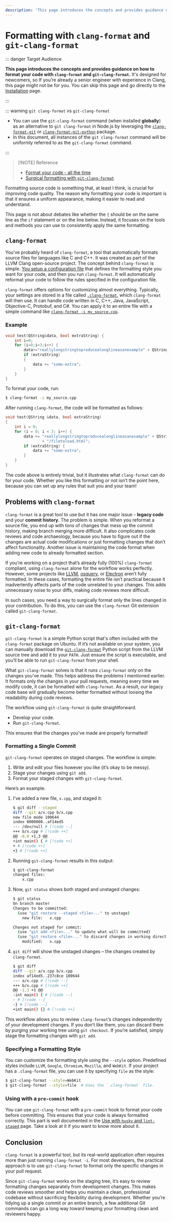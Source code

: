 ```yaml
---
description: 'This page introduces the concepts and provides guidance on how to format your code with `clang-format` and `git-clang-format`.'
---
```


# Formatting with `clang-format` and `git-clang-format`

::: danger Target Audience

**This page introduces the concepts and provides guidance on how to format your code with `clang-format` and `git-clang-format`.** It's designed for newcomers, so If you’re already a senior engineer with experience in Clang, this page might not be for you. You can skip this page and go directly to the [Installation](installation.md) page.

:::

::: warning `git clang-format` vs `git-clang-format`

- You can use the `git-clang-format` command (when installed **globally**) as an alternative to `git clang-format` in Node.js by leveraging the [`clang-format-git`](../apis/clang-format-git.md) or [`clang-format-git-python`](../apis/clang-format-git-python.md) package.
- In this document, all instances of the `git clang-format` command will be uniformly referred to as the `git-clang-format` command.

:::

> [!NOTE] Reference
>
> - [Format your code - all the time](https://ortogonal.github.io/cpp/git-clang-format/)
> - [Surgical formatting with `git-clang-format`](https://offlinemark.com/surgical-formatting-with-git-clang-format/)

Formatting source code is something that, at least I think, is crucial for improving code quality. The reason why formatting your code is important is that it ensures a uniform appearance, making it easier to read and understand.

This page is not about debates like whether the `{` should be on the same line as the `if` statement or on the line below. Instead, it focuses on the tools and methods you can use to consistently apply the same formatting.

## `clang-format`

You’ve probably heard of `clang-format`, a tool that automatically formats source files for languages like C and C++. It was created as part of the LLVM Clang open-source project. The concept behind `clang-format` is simple. [You setup a configuration file](/docs/get-started/configuration) that defines the formatting style you want for your code, and then you run `clang-format`. It will automatically reformat your code to follow the rules specified in the configuration file.

`clang-format` offers options for customizing almost everything. Typically, your settings are stored in a file called [`.clang-format`](/docs/get-started/configuration), which `clang-format` will then use. It can handle code written in C, C++, Java, JavaScript, Objective-C, Protobuf, and C#. You can apply it to an entire file with a simple command like [`clang-format -i my_source.cpp`](/docs/get-started/cli#frequently-used-commands).

### Example

```cpp [my_source.cpp]
void test(QString&data, bool extraString) {
    int i=0;
    for (i=0;i<3;i++) {
        data+="reallylongstringtoproducealonglineasanexample" + QString::number(i * 1000) + "/filetoload.html";
        if (extraString)
        {
            data += "some-extra";
        }
    }
}
```

To format your code, run:

```sh
$ clang-format -i my_source.cpp
```

After running `clang-format`, the code will be formatted as follows:

```cpp [my_source.cpp]
void test(QString &data, bool extraString)
{
    int i = 0;
    for (i = 0; i < 3; i++) {
        data += "reallylongstringtoproducealonglineasanexample" + QString::number(i * 1000)
                + "/filetoload.html";
        if (extraString) {
            data += "some-extra";
        }
    }
}
```

The code above is entirely trivial, but it illustrates what `clang-format` can do for your code. Whether you like this formatting or not isn’t the point here, because you can set up any rules that suit you and your team!

## Problems with `clang-format`

`clang-format` is a great tool to use but it has one major issue - **legacy code** and your **commit history**. The problem is simple. When you reformat a source file, you end up with tons of changes that mess up the commit history, making branch merging more difficult. It also complicates code reviews and code archaeology, because you have to figure out if the changes are actual code modifications or just formatting changes that don’t affect functionality. Another issue is maintaining the code format when adding new code to already formatted section.

If you’re working on a project that’s already fully (100%) `clang-format` compliant, using `clang-format` alone for the workflow works perfectly. However, some projects like [LLVM](https://github.com/llvm/llvm-project), [osquery](https://github.com/osquery/osquery), or [Electron](https://github.com/electron/electron) aren’t fully formatted. In these cases, formatting the entire file isn’t practical because it inadvertently affects parts of the code unrelated to your changes. This adds unnecessary noise to your diffs, making code reviews more difficult.

In such cases, you need a way to surgically format only the lines changed in your contribution. To do this, you can use the `clang-format` Git extension called `git-clang-format`.

## `git-clang-format`

`git-clang-format` is a simple Python script that's often included with the `clang-format` package on Ubuntu. If it’s not available on your system, you can manually download the [`git-clang-format`](https://github.com/llvm/llvm-project/blob/main/clang/tools/clang-format/git-clang-format) Python script from the LLVM source tree and add it to your `PATH`. Just ensure the script is executable, and you’ll be able to run `git-clang-format` from your shell.

What `git-clang-format` solves is that it runs `clang-format` only on the changes you've made. This helps address the problems I mentioned earlier. It formats only the changes in your pull requests, meaning every time we modify code, it can be formatted with `clang-format`. As a result, our legacy code base will gradually become better formatted without loosing the readability during code reviews.

The workflow using `git-clang-format` is quite straightforward.

- Develop your code.
- Run `git-clang-format`.

This ensures that the changes you've made are properly formatted!

### Formatting a Single Commit

`git-clang-format` operates on staged changes. The workflow is simple:

1. Write and edit your files however you like (it’s okay to be messy).
1. Stage your changes using `git add`.
1. Format your staged changes with `git-clang-format`.

Here’s an example:

1. I’ve added a new file, `x.cpp`, and staged it:

    ```sh
    $ git diff --staged
    diff --git a/x.cpp b/x.cpp
    new file mode 100644
    index 0000000..af14ed5
    --- /dev/null # [!code --]
    +++ b/x.cpp # [!code ++]
    @@ -0,0 +1,3 @@
    +int main() { # [!code ++]
    + # [!code ++]
    +} # [!code ++]
    ```

1. Running `git-clang-format` results in this output:

    ```sh
    $ git-clang-format
    changed files:
        x.cpp
    ```

1. Now, `git status` shows both staged and unstaged changes:

    ```sh
    $ git status
    On branch master
    Changes to be committed:
      (use "git restore --staged <file>..." to unstage)
        new file:   x.cpp

    Changes not staged for commit:
      (use "git add <file>..." to update what will be committed)
      (use "git restore <file>..." to discard changes in working directory)
        modified:   x.cpp
    ```

1. `git diff` will show the unstaged changes – the changes created by `clang-format`.

    ```sh
    $ git diff
    diff --git a/x.cpp b/x.cpp
    index af14ed5..237c8ce 100644
    --- a/x.cpp # [!code --]
    +++ b/x.cpp # [!code ++]
    @@ -1,3 +1 @@
    -int main() { # [!code --]
    - # [!code --]
    -} # [!code --]
    +int main() {} # [!code ++]
    ```

This workflow allows you to review `clang-format`’s changes independently of your development changes. If you don’t like them, you can discard them by purging your working tree using `git checkout`. If you’re satisfied, simply stage the formatting changes with `git add`.

### Specifying a Formatting Style

You can customize the formatting style using the `--style` option. Predefined styles include `LLVM`, `Google`, `Chromium`, `Mozilla`, and `WebKit`. If your project has a `.clang-format` file, you can use it by specifying `file` as the style:

```sh
$ git-clang-format --style=WebKit
$ git-clang-format --style=file  # Uses the `.clang-format` file.
```

### Using with a `pre-commit` hook

You can use `git-clang-format` with a `pre-commit` hook to format your code before committing. This ensures that your code is always formatted correctly. This part is well documented in the [Use with `husky` and `lint-staged`](use-with-husky-and-lint-staged.md) page. Take a look at it if you want to know more about it.

## Conclusion

`clang-format` is a powerful tool, but its real-world application often requires more than just running `clang-format -i`. For most developers, the practical approach is to use `git-clang-format` to format only the specific changes in your pull request.

Since `git-clang-format` works on the staging tree, it’s easy to review formatting changes separately from development changes. This makes code reviews smoother and helps you maintain a clean, professional codebase without sacrificing flexibility during development. Whether you’re tidying up a single commit or an entire branch, a few additional Git commands can go a long way toward keeping your formatting clean and reviewers happy.
